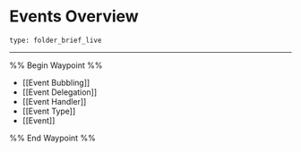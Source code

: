 # Events Overview
 
```ccard
type: folder_brief_live
```
 
---

%% Begin Waypoint %%
- [[Event Bubbling]]
- [[Event Delegation]]
- [[Event Handler]]
- [[Event Type]]
- [[Event]]

%% End Waypoint %%